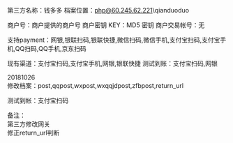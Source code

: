 第三方名称：钱多多
档案位置：php@60.245.62.221\qianduoduo

商户号：商户提供的商户号
商户密钥 KEY：MD5 密钥
商户交易帐号：无

支持payment：网银,银联扫码,银联快捷,微信扫码,微信手机,支付宝扫码,支付宝手机,QQ扫码,QQ手机,京东扫码

现有渠道：支付宝扫码,支付宝手机,网银,银联快捷
测试到账：支付宝扫码,网银

20181026  
修改档案：post,qqpost,wxpost,wxqqjdpost,zfbpost,return_url  

测试到帐：支付宝扫码  

备注：  
第三方修改网关  
修正return_url判断  